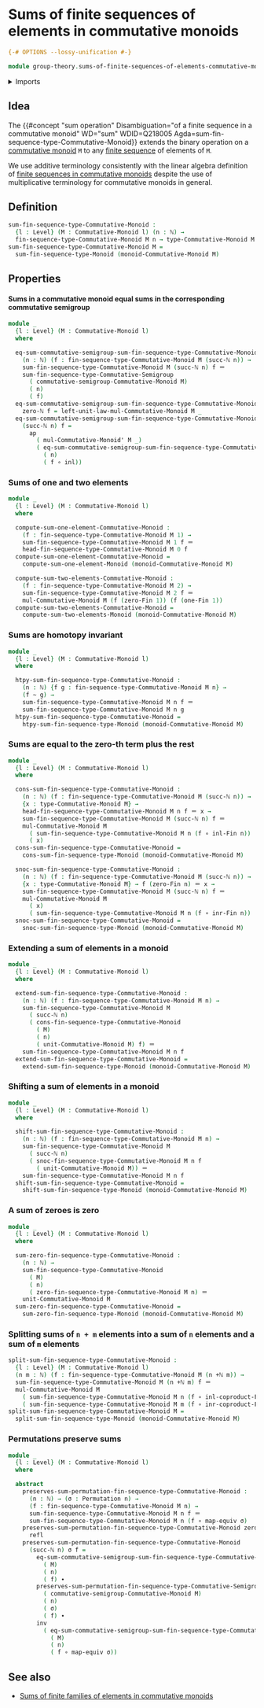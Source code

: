 # Sums of finite sequences of elements in commutative monoids

```agda
{-# OPTIONS --lossy-unification #-}

module group-theory.sums-of-finite-sequences-of-elements-commutative-monoids where
```

<details><summary>Imports</summary>

```agda
open import elementary-number-theory.addition-natural-numbers
open import elementary-number-theory.natural-numbers

open import finite-group-theory.permutations-standard-finite-types

open import foundation.action-on-identifications-functions
open import foundation.coproduct-types
open import foundation.dependent-pair-types
open import foundation.equivalences
open import foundation.function-types
open import foundation.homotopies
open import foundation.identity-types
open import foundation.universe-levels

open import group-theory.commutative-monoids
open import group-theory.sums-of-finite-sequences-of-elements-commutative-semigroups
open import group-theory.sums-of-finite-sequences-of-elements-monoids

open import linear-algebra.finite-sequences-in-commutative-monoids

open import univalent-combinatorics.coproduct-types
open import univalent-combinatorics.standard-finite-types
```

</details>

## Idea

The
{{#concept "sum operation" Disambiguation="of a finite sequence in a commutative monoid" WD="sum" WDID=Q218005 Agda=sum-fin-sequence-type-Commutative-Monoid}}
extends the binary operation on a
[commutative monoid](group-theory.commutative-monoids.md) `M` to any
[finite sequence](lists.finite-sequences.md) of elements of `M`.

We use additive terminology consistently with the linear algebra definition of
[finite sequences in commutative monoids](linear-algebra.finite-sequences-in-commutative-monoids.md)
despite the use of multiplicative terminology for commutative monoids in
general.

## Definition

```agda
sum-fin-sequence-type-Commutative-Monoid :
  {l : Level} (M : Commutative-Monoid l) (n : ℕ) →
  fin-sequence-type-Commutative-Monoid M n → type-Commutative-Monoid M
sum-fin-sequence-type-Commutative-Monoid M =
  sum-fin-sequence-type-Monoid (monoid-Commutative-Monoid M)
```

## Properties

#### Sums in a commutative monoid equal sums in the corresponding commutative semigroup

```agda
module _
  {l : Level} (M : Commutative-Monoid l)
  where

  eq-sum-commutative-semigroup-sum-fin-sequence-type-Commutative-Monoid :
    (n : ℕ) (f : fin-sequence-type-Commutative-Monoid M (succ-ℕ n)) →
    sum-fin-sequence-type-Commutative-Monoid M (succ-ℕ n) f ＝
    sum-fin-sequence-type-Commutative-Semigroup
      ( commutative-semigroup-Commutative-Monoid M)
      ( n)
      ( f)
  eq-sum-commutative-semigroup-sum-fin-sequence-type-Commutative-Monoid
    zero-ℕ f = left-unit-law-mul-Commutative-Monoid M _
  eq-sum-commutative-semigroup-sum-fin-sequence-type-Commutative-Monoid
    (succ-ℕ n) f =
      ap
        ( mul-Commutative-Monoid' M _)
        ( eq-sum-commutative-semigroup-sum-fin-sequence-type-Commutative-Monoid
          ( n)
          ( f ∘ inl))
```

### Sums of one and two elements

```agda
module _
  {l : Level} (M : Commutative-Monoid l)
  where

  compute-sum-one-element-Commutative-Monoid :
    (f : fin-sequence-type-Commutative-Monoid M 1) →
    sum-fin-sequence-type-Commutative-Monoid M 1 f ＝
    head-fin-sequence-type-Commutative-Monoid M 0 f
  compute-sum-one-element-Commutative-Monoid =
    compute-sum-one-element-Monoid (monoid-Commutative-Monoid M)

  compute-sum-two-elements-Commutative-Monoid :
    (f : fin-sequence-type-Commutative-Monoid M 2) →
    sum-fin-sequence-type-Commutative-Monoid M 2 f ＝
    mul-Commutative-Monoid M (f (zero-Fin 1)) (f (one-Fin 1))
  compute-sum-two-elements-Commutative-Monoid =
    compute-sum-two-elements-Monoid (monoid-Commutative-Monoid M)
```

### Sums are homotopy invariant

```agda
module _
  {l : Level} (M : Commutative-Monoid l)
  where

  htpy-sum-fin-sequence-type-Commutative-Monoid :
    (n : ℕ) {f g : fin-sequence-type-Commutative-Monoid M n} →
    (f ~ g) →
    sum-fin-sequence-type-Commutative-Monoid M n f ＝
    sum-fin-sequence-type-Commutative-Monoid M n g
  htpy-sum-fin-sequence-type-Commutative-Monoid =
    htpy-sum-fin-sequence-type-Monoid (monoid-Commutative-Monoid M)
```

### Sums are equal to the zero-th term plus the rest

```agda
module _
  {l : Level} (M : Commutative-Monoid l)
  where

  cons-sum-fin-sequence-type-Commutative-Monoid :
    (n : ℕ) (f : fin-sequence-type-Commutative-Monoid M (succ-ℕ n)) →
    {x : type-Commutative-Monoid M} →
    head-fin-sequence-type-Commutative-Monoid M n f ＝ x →
    sum-fin-sequence-type-Commutative-Monoid M (succ-ℕ n) f ＝
    mul-Commutative-Monoid M
      ( sum-fin-sequence-type-Commutative-Monoid M n (f ∘ inl-Fin n))
      ( x)
  cons-sum-fin-sequence-type-Commutative-Monoid =
    cons-sum-fin-sequence-type-Monoid (monoid-Commutative-Monoid M)

  snoc-sum-fin-sequence-type-Commutative-Monoid :
    (n : ℕ) (f : fin-sequence-type-Commutative-Monoid M (succ-ℕ n)) →
    {x : type-Commutative-Monoid M} → f (zero-Fin n) ＝ x →
    sum-fin-sequence-type-Commutative-Monoid M (succ-ℕ n) f ＝
    mul-Commutative-Monoid M
      ( x)
      ( sum-fin-sequence-type-Commutative-Monoid M n (f ∘ inr-Fin n))
  snoc-sum-fin-sequence-type-Commutative-Monoid =
    snoc-sum-fin-sequence-type-Monoid (monoid-Commutative-Monoid M)
```

### Extending a sum of elements in a monoid

```agda
module _
  {l : Level} (M : Commutative-Monoid l)
  where

  extend-sum-fin-sequence-type-Commutative-Monoid :
    (n : ℕ) (f : fin-sequence-type-Commutative-Monoid M n) →
    sum-fin-sequence-type-Commutative-Monoid M
      ( succ-ℕ n)
      ( cons-fin-sequence-type-Commutative-Monoid
        ( M)
        ( n)
        ( unit-Commutative-Monoid M) f) ＝
    sum-fin-sequence-type-Commutative-Monoid M n f
  extend-sum-fin-sequence-type-Commutative-Monoid =
    extend-sum-fin-sequence-type-Monoid (monoid-Commutative-Monoid M)
```

### Shifting a sum of elements in a monoid

```agda
module _
  {l : Level} (M : Commutative-Monoid l)
  where

  shift-sum-fin-sequence-type-Commutative-Monoid :
    (n : ℕ) (f : fin-sequence-type-Commutative-Monoid M n) →
    sum-fin-sequence-type-Commutative-Monoid M
      ( succ-ℕ n)
      ( snoc-fin-sequence-type-Commutative-Monoid M n f
        ( unit-Commutative-Monoid M)) ＝
    sum-fin-sequence-type-Commutative-Monoid M n f
  shift-sum-fin-sequence-type-Commutative-Monoid =
    shift-sum-fin-sequence-type-Monoid (monoid-Commutative-Monoid M)
```

### A sum of zeroes is zero

```agda
module _
  {l : Level} (M : Commutative-Monoid l)
  where

  sum-zero-fin-sequence-type-Commutative-Monoid :
    (n : ℕ) →
    sum-fin-sequence-type-Commutative-Monoid
      ( M)
      ( n)
      ( zero-fin-sequence-type-Commutative-Monoid M n) ＝
    unit-Commutative-Monoid M
  sum-zero-fin-sequence-type-Commutative-Monoid =
    sum-zero-fin-sequence-type-Monoid (monoid-Commutative-Monoid M)
```

### Splitting sums of `n + m` elements into a sum of `n` elements and a sum of `m` elements

```agda
split-sum-fin-sequence-type-Commutative-Monoid :
  {l : Level} (M : Commutative-Monoid l)
  (n m : ℕ) (f : fin-sequence-type-Commutative-Monoid M (n +ℕ m)) →
  sum-fin-sequence-type-Commutative-Monoid M (n +ℕ m) f ＝
  mul-Commutative-Monoid M
    ( sum-fin-sequence-type-Commutative-Monoid M n (f ∘ inl-coproduct-Fin n m))
    ( sum-fin-sequence-type-Commutative-Monoid M m (f ∘ inr-coproduct-Fin n m))
split-sum-fin-sequence-type-Commutative-Monoid M =
  split-sum-fin-sequence-type-Monoid (monoid-Commutative-Monoid M)
```

### Permutations preserve sums

```agda
module _
  {l : Level} (M : Commutative-Monoid l)
  where

  abstract
    preserves-sum-permutation-fin-sequence-type-Commutative-Monoid :
      (n : ℕ) → (σ : Permutation n) →
      (f : fin-sequence-type-Commutative-Monoid M n) →
      sum-fin-sequence-type-Commutative-Monoid M n f ＝
      sum-fin-sequence-type-Commutative-Monoid M n (f ∘ map-equiv σ)
    preserves-sum-permutation-fin-sequence-type-Commutative-Monoid zero-ℕ _ f =
      refl
    preserves-sum-permutation-fin-sequence-type-Commutative-Monoid
      (succ-ℕ n) σ f =
        eq-sum-commutative-semigroup-sum-fin-sequence-type-Commutative-Monoid
          ( M)
          ( n)
          ( f) ∙
        preserves-sum-permutation-fin-sequence-type-Commutative-Semigroup
          ( commutative-semigroup-Commutative-Monoid M)
          ( n)
          ( σ)
          ( f) ∙
        inv
          ( eq-sum-commutative-semigroup-sum-fin-sequence-type-Commutative-Monoid
            ( M)
            ( n)
            ( f ∘ map-equiv σ))
```

## See also

- [Sums of finite families of elements in commutative monoids](group-theory.sums-of-finite-families-of-elements-commutative-monoids.md)
